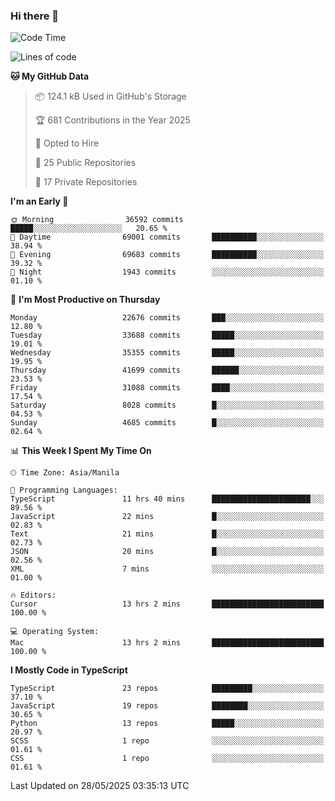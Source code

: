 ### Hi there 👋

<!--START_SECTION:waka-->
![Code Time](http://img.shields.io/badge/Code%20Time-1%2C775%20hrs%2039%20mins-blue)

![Lines of code](https://img.shields.io/badge/From%20Hello%20World%20I%27ve%20Written-66.6%20million%20lines%20of%20code-blue)

**🐱 My GitHub Data** 

> 📦 124.1 kB Used in GitHub's Storage 
 > 
> 🏆 681 Contributions in the Year 2025
 > 
> 💼 Opted to Hire
 > 
> 📜 25 Public Repositories 
 > 
> 🔑 17 Private Repositories 
 > 
**I'm an Early 🐤** 

```text
🌞 Morning                36592 commits       █████░░░░░░░░░░░░░░░░░░░░   20.65 % 
🌆 Daytime                69001 commits       ██████████░░░░░░░░░░░░░░░   38.94 % 
🌃 Evening                69683 commits       ██████████░░░░░░░░░░░░░░░   39.32 % 
🌙 Night                  1943 commits        ░░░░░░░░░░░░░░░░░░░░░░░░░   01.10 % 
```
📅 **I'm Most Productive on Thursday** 

```text
Monday                   22676 commits       ███░░░░░░░░░░░░░░░░░░░░░░   12.80 % 
Tuesday                  33688 commits       █████░░░░░░░░░░░░░░░░░░░░   19.01 % 
Wednesday                35355 commits       █████░░░░░░░░░░░░░░░░░░░░   19.95 % 
Thursday                 41699 commits       ██████░░░░░░░░░░░░░░░░░░░   23.53 % 
Friday                   31088 commits       ████░░░░░░░░░░░░░░░░░░░░░   17.54 % 
Saturday                 8028 commits        █░░░░░░░░░░░░░░░░░░░░░░░░   04.53 % 
Sunday                   4685 commits        █░░░░░░░░░░░░░░░░░░░░░░░░   02.64 % 
```


📊 **This Week I Spent My Time On** 

```text
🕑︎ Time Zone: Asia/Manila

💬 Programming Languages: 
TypeScript               11 hrs 40 mins      ██████████████████████░░░   89.56 % 
JavaScript               22 mins             █░░░░░░░░░░░░░░░░░░░░░░░░   02.83 % 
Text                     21 mins             █░░░░░░░░░░░░░░░░░░░░░░░░   02.73 % 
JSON                     20 mins             █░░░░░░░░░░░░░░░░░░░░░░░░   02.56 % 
XML                      7 mins              ░░░░░░░░░░░░░░░░░░░░░░░░░   01.00 % 

🔥 Editors: 
Cursor                   13 hrs 2 mins       █████████████████████████   100.00 % 

💻 Operating System: 
Mac                      13 hrs 2 mins       █████████████████████████   100.00 % 
```

**I Mostly Code in TypeScript** 

```text
TypeScript               23 repos            █████████░░░░░░░░░░░░░░░░   37.10 % 
JavaScript               19 repos            ████████░░░░░░░░░░░░░░░░░   30.65 % 
Python                   13 repos            █████░░░░░░░░░░░░░░░░░░░░   20.97 % 
SCSS                     1 repo              ░░░░░░░░░░░░░░░░░░░░░░░░░   01.61 % 
CSS                      1 repo              ░░░░░░░░░░░░░░░░░░░░░░░░░   01.61 % 
```




 Last Updated on 28/05/2025 03:35:13 UTC
<!--END_SECTION:waka-->
